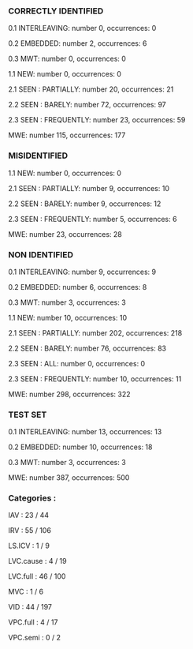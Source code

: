 ### CORRECTLY IDENTIFIED

0.1 INTERLEAVING: number 0, occurrences: 0

0.2 EMBEDDED: number 2, occurrences: 6

0.3 MWT: number 0, occurrences: 0

1.1 NEW: number 0, occurrences: 0

2.1 SEEN : PARTIALLY: number 20, occurrences: 21

2.2 SEEN : BARELY: number 72, occurrences: 97

2.3 SEEN : FREQUENTLY: number 23, occurrences: 59

MWE: number 115, occurrences: 177

### MISIDENTIFIED

1.1 NEW: number 0, occurrences: 0

2.1 SEEN : PARTIALLY: number 9, occurrences: 10

2.2 SEEN : BARELY: number 9, occurrences: 12

2.3 SEEN : FREQUENTLY: number 5, occurrences: 6

MWE: number 23, occurrences: 28

### NON IDENTIFIED

0.1 INTERLEAVING: number 9, occurrences: 9

0.2 EMBEDDED: number 6, occurrences: 8

0.3 MWT: number 3, occurrences: 3

1.1 NEW: number 10, occurrences: 10

2.1 SEEN : PARTIALLY: number 202, occurrences: 218

2.2 SEEN : BARELY: number 76, occurrences: 83

2.3 SEEN : ALL: number 0, occurrences: 0

2.3 SEEN : FREQUENTLY: number 10, occurrences: 11

MWE: number 298, occurrences: 322

### TEST SET

0.1 INTERLEAVING: number 13, occurrences: 13

0.2 EMBEDDED: number 10, occurrences: 18

0.3 MWT: number 3, occurrences: 3

MWE: number 387, occurrences: 500

### Categories : 

IAV		 : 23 / 44 

IRV		 : 55 / 106 

LS.ICV		 : 1 / 9 

LVC.cause		 : 4 / 19 

LVC.full		 : 46 / 100 

MVC		 : 1 / 6 

VID		 : 44 / 197 

VPC.full		 : 4 / 17 

VPC.semi		 : 0 / 2 

